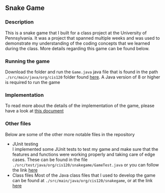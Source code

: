 ## Snake Game
### Description
This is a snake game that I built for a class project at the University of Pennsylvania. It was a project that spanned multiple weeks and was used to demonstrate my understanding of the coding concepts that we learned during the class. More details regarding this game can be found below.

### Running the game
Download the folder and run the `Game.java` java file that is found in the path `./src/main/java/org/cis120` folder found [here](./src/main/java/org/cis120).
A Java version of 8 or higher is required to run the game

### Implementation
To read more about the details of the implementation of the game, please have a look at [this document](./README.txt)

### Other files
Below are some of the other more notable files in the repository
- JUnit testing  
I implemented some JUnit tests to test my game and make sure that the features and functions were working properly and taking care of edge cases. These can be found in the file `./src/test/java/org/cis120/snakegame/GameTest.java` or you can follow the link [here](./src/test/java/org/cis120/snakegame)
- Class files
Most of the Java class files that I used to develop the game can be found at `./src/main/java/org/cis120/snakegame`, or at the link [here](./src/test/java/org/cis120/snakegame)
